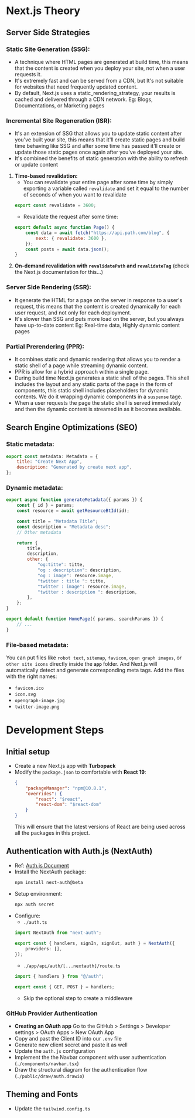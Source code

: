 # Next.js Theory

## Server Side Strategies

### Static Site Generation (SSG):

-   A technique where HTML pages are generated at build time, this means that the content is created when you deploy your site, not when a user requests it.
-   It's extremely fast and can be served from a CDN, but It's not suitable for websites that need frequently updated content.
-   By default, Next.js uses a static_rendering_strategy, your results is cached and delivered through a CDN network.
    Eg: Blogs, Documentations, or Marketing pages

### Incremental Site Regeneration (ISR):

-   It's an extension of SSG that allows you to update static content after you've built your site, this means that it'll create static pages and build time behaving like SSG and after some time has passed it'll create or update those static pages once again after you've deployed your site.
-   It's combined the benefits of static generation with the ability to refresh or update content

1. **Time-based revalidation:**
    - You can revalidate your entire page after some time by simply exporting a variable called `revalidate` and set it equal to the number of seconds of when you want to revalidate
    ```javascript
    export const revalidate = 3600;
    ```
    - Revalidate the request after some time:
    ```javascript
    export default async function Page() {
        const data = await fetch("https://api.path.com/blog", {
            next: { revalidate: 3600 },
        });
        const posts = await data.json();
    }
    ```
2. **On-demand revalidation with `revalidatePath` and `revalidateTag`**
   (check the Next.js documentation for this...)

### Server Side Rendering (SSR):

-   It generate the HTML for a page on the server in response to a user's request, this means that the contemt is created dynamically for each user request, and not only for each deployment.
-   It's slower than SSG and puts more load on the server, but you always have up-to-date content
    Eg: Real-time data, Highly dynamic content pages

### Partial Prerendering (PPR):

-   It combines static and dynamic rendering that allows you to render a static shell of a page while streaming dynamic content.
-   PPR is allow for a hybrid approach within a single page.
-   During build time Next.js generates a static shell of the pages. This shell includes the layout and any static parts of the page in the form of components, this static shell includes placeholders for dynamic contents. We do it wrapping dynamic components in a `suspense` tage.
-   When a user requests the page the static shell is served immediately and then the dynamic content is streamed in as it becomes available.

## Search Engine Optimizations (SEO)

### Static metadata:

```javascript
export const metadata: Metadata = {
    title: "Create Next App",
    description: "Generated by create next app",
};
```

### Dynamic metadata:

```javascript
export async function generateMetadata({ params }) {
    const { id } = params;
    const resource = await getResourceBtId(id);

    const title = "Metadata Title";
    const description = "Metadata desc";
    // Other metadata

    return {
        title,
        description,
        other: {
            "og:titte": titte,
            "og : description": description,
            "og : image": resource.image,
            "twitter : title ": titte,
            "twitter : image": resource.image,
            "twitter : description ": description,
        },
    };
}

export default function HomePage({ params, searchParams }) {
    // ...
}
```

### File-based metadata:

You can put files like `robot text`, `sitemap`, `favicon`, `open graph images`, or `other site icons` directly inside the **`app`** folder. And Next.js will automatically detect and generate corresponding meta tags.
Add the files with the right names:

-   `favicon.ico`
-   `icon.svg`
-   `opengraph-image.jpg`
-   `twitter-image.png`

# Development Steps

## Initial setup

-   Create a new Next.js app with **Turbopack**
-   Modify the `package.json` to comfortable with **React 19**:
    ```json
    {
        "packageManager": "npm@10.8.1",
        "overrides": {
            "react": "$react",
            "react-dom": "$react-dom"
        }
    }
    ```
    This will ensure that the latest versions of React are being used across all the packages in this project.

## Authentication with Auth.js (NextAuth)
-   Ref: [Auth.js Document](https://authjs.dev/getting-started/installation?framework=Next.js)
-   Install the NextAuth package:
    ```bash
    npm install next-auth@beta
    ```
-   Setup environment:
    ```bash
    npx auth secret
    ```
-   Configure:
    - `./auth.ts`
    ```typescript
    import NextAuth from "next-auth";
 
    export const { handlers, signIn, signOut, auth } = NextAuth({
        providers: [],
    });
    ```
    - `./app/api/auth/[...nextauth]/route.ts`
    ```typescript
    import { handlers } from "@/auth";

    export const { GET, POST } = handlers;
    ```
    - Skip the optional step to create a middleware

### GitHub Provider Authentication
-   **Creating an OAuth app**
    Go to the GitHub > Settings > Developer settings > OAuth Apps > New OAuth App
-   Copy and past the Client ID into our `.env` file
-   Generate new client secret and paste it as well
-   Update the `auth.js` configuration
-   Implement the the Navbar component with user authentication (`./components/navbar.tsx`)
-   Draw the structural diagram for the authentication flow (`./public/draw/auth.drawio`)

## Theming and Fonts
-   Update the `tailwind.config.ts`